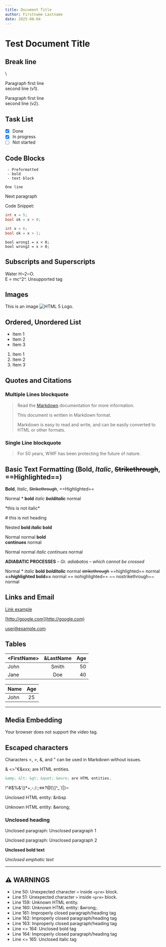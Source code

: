```yaml
---
title: Document Title
author: Firstname Lastname
date: 2025-08-04
---
```


# Test Document Title

## Break line

\

Paragraph first line  
second line (v1).

Paragraph first line  
second line (v2).

## Task List

- [x] Done
- [x] In progress
- [ ] Not started

## Code Blocks

``` text
 - Preformatted
 - bold
 - text block
```

``` text
One line
```

Next paragraph

Code Snippet:

``` csharp
int x = 5;
bool ok = x > 0;
```

``` csharp
int x = 6;
bool ok = x > 1;
```

``` text
bool wrong1 = x < 0;
bool wrong2 = x > 0;
```

## Subscripts and Superscripts

Water H~2~O.  
E = mc^2^.
Unsupported tag

## Images

This is an image ![HTML 5 Logo](https://www.w3schools.com/html/html5.gif).

## Ordered, Unordered List

- Item 1
- Item 2
- Item 3

1. Item 1
2. Item 2
3. Item 3

## Quotes and Citations

### Multiple Lines blockquote

> Read the [Markdown](https://en.wikipedia.org/wiki/Markdown) documentation for more information.
>
> This document is written in Markdown format.
>
> Markdown is easy to read and write, and can be easily converted to HTML or other formats.

### Single Line blockquote

> For 50 years, WWF has been protecting the future of nature.

## Basic Text Formatting (**Bold**, *Italic*, ~~Strikethrough~~, ==Highlighted==)

**Bold**, *Italic*, ~~Strikethrough~~, ==Highlighted==

Normal \* **bold** *italic* ***bolditalic*** normal

\*this is not italic\*

\# this is not heading

Nested **bold *italic* bold**

Normal normal **bold  
continues** normal

Normal normal *italic continues* normal

**ADIABATIC PROCESSES** – *Gr. adiabatos – which cannot be crossed*

Normal \* *italic* **bold** ***bolditalic*** normal ~~strikethrough~~ ==highlighted== normal **==highlighted bold==** normal == nohighlighted== \~\~ nostrikethrough\~\~ normal

## Links and Email

[Link example](https://example.com)

[http://google.com](http://google.com)

[user@example.com](mailto:user@example.com)

## Tables

| \<FirstName\> | &LastName | Age |
| --- | :---: | ---: |
| John | Smith | 50 |
| Jane | Doe | 40 |

| Name | Age |
| --- | :---: |
| John | 25 |

---

## Media Embedding

Your browser does not support the video tag.

## Escaped characters

Characters \<, \>, &, and " can be used in Markdown without issues.

& \<\>"€&xxx; are HTML entities.

``` markdown
&amp; &lt; &gt; &quot; &euro; are HTML entities.
```

!"\#\$%&\'()\*+,-./:;\<=\>?@\[\\\]\^\_\`{\|}\~

Unclosed HTML entity: &nbsp

Unknown HTML entity: &wrong;

### Unclosed heading

Unclosed paragraph: Unsclosed paragraph 1

Unclosed paragraph: Unsclosed paragraph 2

**Unclosed bold text**

*Unclosed emphatic text*

----------------------------------------------------

## ⚠️ WARNINGS

- Line 50: Unexpected character `<` inside `<pre>` block.
- Line 51: Unexpected character `>` inside `<pre>` block.
- Line 159: Unknown HTML entity.
- Line 160: Unknown HTML entity: &wrong;.
- Line 161: Improperly closed paragraph/heading tag
- Line 162: Improperly closed paragraph/heading tag
- Line 163: Improperly closed paragraph/heading tag
- Line <= 164: Unclosed bold tag
- Line 164: Improperly closed paragraph/heading tag
- Line <= 165: Unclosed italic tag
